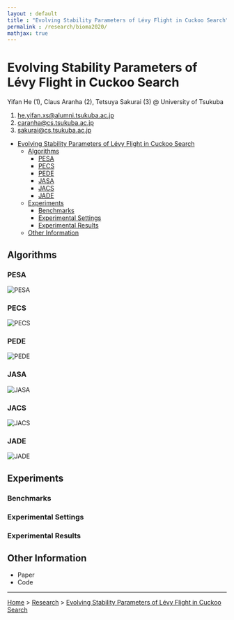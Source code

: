 ```yaml
---
layout : default
title : "Evolving Stability Parameters of Lévy Flight in Cuckoo Search"
permalink : /research/bioma2020/
mathjax: true
---
```


<script src="https://cdnjs.cloudflare.com/ajax/libs/mathjax/2.7.6/MathJax.js?config=TeX-MML-AM_CHTML" async="" type="text/javascript"> </script>

# Evolving Stability Parameters of Lévy Flight in Cuckoo Search

Yifan He (1), Claus Aranha (2), Tetsuya Sakurai (3) @ University of Tsukuba

1. he.yifan.xs@alumni.tsukuba.ac.jp
2. caranha@cs.tsukuba.ac.jp
3. sakurai@cs.tsukuba.ac.jp

- [Evolving Stability Parameters of Lévy Flight in Cuckoo Search](#evolving-stability-parameters-of-lévy-flight-in-cuckoo-search)
  - [Algorithms](#algorithms)
    - [PESA](#pesa)
    - [PECS](#pecs)
    - [PEDE](#pede)
    - [JASA](#jasa)
    - [JACS](#jacs)
    - [JADE](#jade)
  - [Experiments](#experiments)
    - [Benchmarks](#benchmarks)
    - [Experimental Settings](#experimental-settings)
    - [Experimental Results](#experimental-results)
  - [Other Information](#other-information)

## Algorithms


### PESA 

![PESA](images/algorithms/pesa.svg)

### PECS

![PECS](images/algorithms/pecs.svg)

### PEDE

![PEDE](images/algorithms/pede.svg)

### JASA

![JASA](images/algorithms/jasa.svg)

### JACS

![JACS](images/algorithms/jacs.svg)

### JADE

![JADE](images/algorithms/jade.svg)

## Experiments

### Benchmarks

### Experimental Settings

### Experimental Results

## Other Information

- Paper
- Code

---

[Home](/) > [Research](/research/) > [Evolving Stability Parameters of Lévy Flight in Cuckoo Search](/research/bioma2020/)